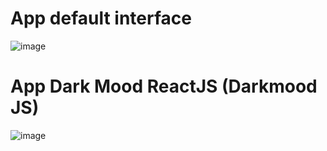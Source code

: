 # App default interface
![image](https://github.com/nhatlinhis/project-secret-app/assets/72988946/1d8360ff-019d-405d-948d-ff46b5030ddf)
# App Dark Mood ReactJS (Darkmood JS)
![image](https://github.com/nhatlinhis/react-landingpage-personal/assets/72988946/d10edbd0-ad98-449b-a592-47a4d5f48aab)

